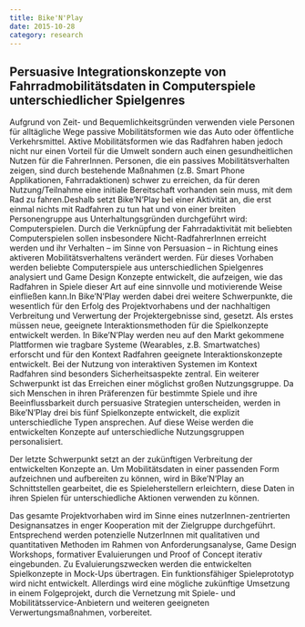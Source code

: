 ```yaml
---
title: Bike'N'Play
date: 2015-10-28
category: research
---
```


## Persuasive Integrationskonzepte von Fahrradmobilitätsdaten in Computerspiele unterschiedlicher Spielgenres

Aufgrund von Zeit- und Bequemlichkeitsgründen verwenden viele Personen für alltägliche Wege passive Mobilitätsformen wie das Auto oder öffentliche Verkehrsmittel. Aktive Mobilitätsformen wie das Radfahren haben jedoch nicht nur einen Vorteil für die Umwelt sondern auch einen gesundheitlichen Nutzen für die FahrerInnen. Personen, die ein passives Mobilitätsverhalten zeigen, sind durch bestehende Maßnahmen (z.B. Smart Phone Applikationen, Fahrradaktionen) schwer zu erreichen, da für deren Nutzung/Teilnahme eine initiale Bereitschaft vorhanden sein muss, mit dem Rad zu fahren.Deshalb setzt Bike’N’Play bei einer Aktivität an, die erst einmal nichts mit Radfahren zu tun hat und von einer breiten Personengruppe aus Unterhaltungsgründen durchgeführt wird: Computerspielen. Durch die Verknüpfung der Fahrradaktivität mit beliebten Computerspielen sollen insbesondere Nicht-RadfahrerInnen erreicht werden und ihr Verhalten – im Sinne von Persuasion – in Richtung eines aktiveren Mobilitätsverhaltens verändert werden. Für dieses Vorhaben werden beliebte Computerspiele aus unterschiedlichen Spielgenres analysiert und Game Design Konzepte entwickelt, die aufzeigen, wie das Radfahren in Spiele dieser Art auf eine sinnvolle und motivierende Weise einfließen kann.In Bike’N’Play werden dabei drei weitere Schwerpunkte, die wesentlich für den Erfolg des Projektvorhabens und der nachhaltigen Verbreitung und Verwertung der Projektergebnisse sind, gesetzt. Als erstes müssen neue, geeignete Interaktionsmethoden für die Spielkonzepte entwickelt werden. In Bike’N’Play werden neu auf den Markt gekommene Plattformen wie tragbare Systeme (Wearables, z.B. Smartwatches) erforscht und für den Kontext Radfahren geeignete Interaktionskonzepte entwickelt. Bei der Nutzung von interaktiven Systemen im Kontext Radfahren sind besonders Sicherheitsaspekte zentral.
Ein weiterer Schwerpunkt ist das Erreichen einer möglichst großen Nutzungsgruppe. Da sich Menschen in ihren Präferenzen für bestimmte Spiele und ihre Beeinflussbarkeit durch persuasive Strategien unterscheiden, werden in Bike’N’Play drei bis fünf Spielkonzepte entwickelt, die explizit unterschiedliche Typen ansprechen. Auf diese Weise werden die entwickelten Konzepte auf unterschiedliche Nutzungsgruppen personalisiert.

Der letzte Schwerpunkt setzt an der zukünftigen Verbreitung der entwickelten Konzepte an. Um Mobilitätsdaten in einer passenden Form aufzeichnen und aufbereiten zu können, wird in Bike’N’Play an Schnittstellen gearbeitet, die es Spieleherstellern erleichtern, diese Daten in ihren Spielen für unterschiedliche Aktionen verwenden zu können.

Das gesamte Projektvorhaben wird im Sinne eines nutzerInnen-zentrierten Designansatzes in enger Kooperation mit der Zielgruppe durchgeführt. Entsprechend werden potenzielle NutzerInnen mit qualitativen und quantitativen Methoden im Rahmen von Anforderungsanalyse, Game Design Workshops, formativer Evaluierungen und Proof of Concept iterativ eingebunden. Zu Evaluierungszwecken werden die entwickelten Spielkonzepte in Mock-Ups übertragen. Ein funktionsfähiger Spieleprototyp wird nicht entwickelt. Allerdings wird eine mögliche zukünftige Umsetzung in einem Folgeprojekt, durch die Vernetzung mit Spiele- und Mobilitätsservice-Anbietern und weiteren geeigneten Verwertungsmaßnahmen, vorbereitet.
